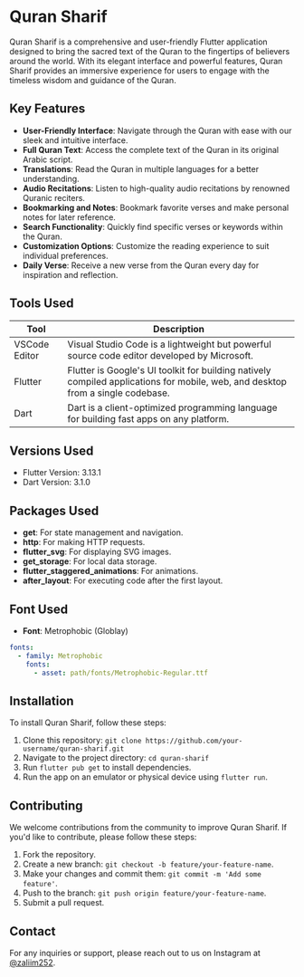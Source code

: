 # Quran Sharif

Quran Sharif is a comprehensive and user-friendly Flutter application designed to bring the sacred text of the Quran to the fingertips of believers around the world. With its elegant interface and powerful features, Quran Sharif provides an immersive experience for users to engage with the timeless wisdom and guidance of the Quran.

## Key Features

- **User-Friendly Interface**: Navigate through the Quran with ease with our sleek and intuitive interface.
- **Full Quran Text**: Access the complete text of the Quran in its original Arabic script.
- **Translations**: Read the Quran in multiple languages for a better understanding.
- **Audio Recitations**: Listen to high-quality audio recitations by renowned Quranic reciters.
- **Bookmarking and Notes**: Bookmark favorite verses and make personal notes for later reference.
- **Search Functionality**: Quickly find specific verses or keywords within the Quran.
- **Customization Options**: Customize the reading experience to suit individual preferences.
- **Daily Verse**: Receive a new verse from the Quran every day for inspiration and reflection.

## Tools Used

| Tool            | Description                                     |
|-----------------|-------------------------------------------------|
| VSCode Editor   | Visual Studio Code is a lightweight but powerful source code editor developed by Microsoft. |
| Flutter         | Flutter is Google's UI toolkit for building natively compiled applications for mobile, web, and desktop from a single codebase. |
| Dart            | Dart is a client-optimized programming language for building fast apps on any platform. |

## Versions Used

- Flutter Version: 3.13.1
- Dart Version: 3.1.0

## Packages Used

- **get**: For state management and navigation.
- **http**: For making HTTP requests.
- **flutter_svg**: For displaying SVG images.
- **get_storage**: For local data storage.
- **flutter_staggered_animations**: For animations.
- **after_layout**: For executing code after the first layout.
  
## Font Used

- **Font**: Metrophobic (Globlay)
  
```yaml
fonts:
  - family: Metrophobic
    fonts:
      - asset: path/fonts/Metrophobic-Regular.ttf
```

## Installation

To install Quran Sharif, follow these steps:

1. Clone this repository: `git clone https://github.com/your-username/quran-sharif.git`
2. Navigate to the project directory: `cd quran-sharif`
3. Run `flutter pub get` to install dependencies.
4. Run the app on an emulator or physical device using `flutter run`.

## Contributing

We welcome contributions from the community to improve Quran Sharif. If you'd like to contribute, please follow these steps:

1. Fork the repository.
2. Create a new branch: `git checkout -b feature/your-feature-name`.
3. Make your changes and commit them: `git commit -m 'Add some feature'`.
4. Push to the branch: `git push origin feature/your-feature-name`.
5. Submit a pull request.


## Contact

For any inquiries or support, please reach out to us on Instagram at [@zaliim252](https://www.instagram.com/@zaliim252).
